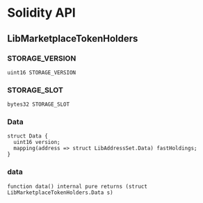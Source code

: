 # Solidity API

## LibMarketplaceTokenHolders

### STORAGE_VERSION

```solidity
uint16 STORAGE_VERSION
```

### STORAGE_SLOT

```solidity
bytes32 STORAGE_SLOT
```

### Data

```solidity
struct Data {
  uint16 version;
  mapping(address => struct LibAddressSet.Data) fastHoldings;
}
```

### data

```solidity
function data() internal pure returns (struct LibMarketplaceTokenHolders.Data s)
```

